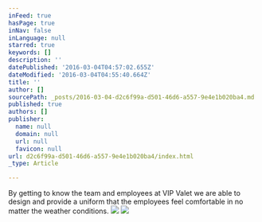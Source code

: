 ```yaml
---
inFeed: true
hasPage: true
inNav: false
inLanguage: null
starred: true
keywords: []
description: ''
datePublished: '2016-03-04T04:57:02.655Z'
dateModified: '2016-03-04T04:55:40.664Z'
title: ''
author: []
sourcePath: _posts/2016-03-04-d2c6f99a-d501-46d6-a557-9e4e1b020ba4.md
published: true
authors: []
publisher:
  name: null
  domain: null
  url: null
  favicon: null
url: d2c6f99a-d501-46d6-a557-9e4e1b020ba4/index.html
_type: Article

---
```

By getting to know the team and employees at VIP Valet we are able to design and provide a uniform that the employees feel comfortable in no matter the weather conditions.  ![](https://the-grid-user-content.s3-us-west-2.amazonaws.com/67994d9b-2b85-4b71-9594-b76681c050be.jpg)
![](https://the-grid-user-content.s3-us-west-2.amazonaws.com/5987b33c-2836-4460-8948-6bafd60173d5.jpg)